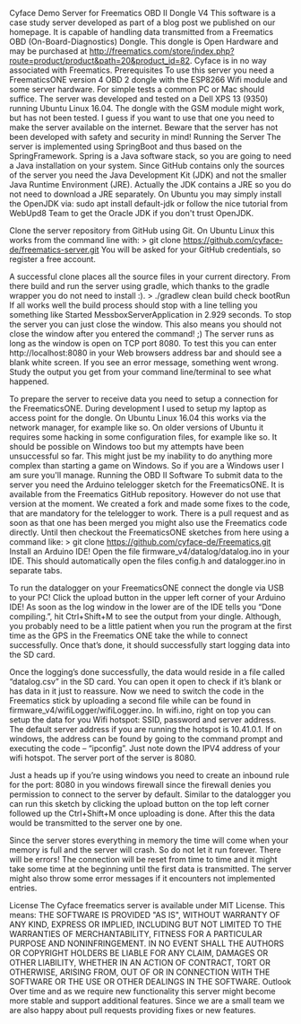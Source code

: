 Cyface Demo Server for Freematics OBD II Dongle V4
This software is a case study server developed as part of a blog post we published on our homepage. It is capable of handling data transmitted from a Freematics OBD (On-Board-Diagnostics) Dongle. This dongle is Open Hardware and may be purchased at http://freematics.com/store/index.php?route=product/product&path=20&product_id=82.
Cyface is in no way associated with Freematics.
Prerequisites
To use this server you need a FreematicsONE version 4 OBD 2 dongle with the ESP8266 Wifi module and some server hardware. For simple tests a common PC or Mac should suffice. The server was developed and tested on a Dell XPS 13 (9350) running Ubuntu Linux 16.04.
The dongle with the GSM module might work, but has not been tested. I guess if you want to use that one you need to make the server available on the internet. Beware that the server has not been developed with safety and security in mind!
Running the Server
The server is implemented using SpringBoot and thus based on the SpringFramework. Spring is a Java software stack, so you are going to need a Java installation on your system. Since GitHub contains only the sources of the server you need the Java Development Kit (JDK) and not the smaller Java Runtime Environment (JRE). Actually the JDK contains a JRE so you do not need to download a JRE separately. On Ubuntu you may simply install the OpenJDK via: sudo apt install default-jdk or follow the nice tutorial from WebUpd8 Team to get the Oracle JDK if you don't trust OpenJDK.

Clone the server repository from GitHub using Git. On Ubuntu Linux this works from the command line with: > git clone https://github.com/cyface-de/freematics-server.git You will be asked for your GitHub credentials, so register a free account.

A successful clone places all the source files in your current directory. From there build and run the server using gradle, which thanks to the gradle wrapper you do not need to install :). > ./gradlew clean build check bootRun If all works well the build process should stop with a line telling you something like Started MessboxServerApplication in 2.929 seconds. To stop the server you can just close the window. This also means you should not close the window after you entered the command! ;) The server runs as long as the window is open on TCP port 8080. To test this you can enter http://localhost:8080 in your Web browsers address bar and should see a blank white screen. If you see an error message, something went wrong. Study the output you get from your command line/terminal to see what happened.

To prepare the server to receive data you need to setup a connection for the FreematicsONE. During development I used to setup my laptop as access point for the dongle. On Ubuntu Linux 16.04 this works via the network manager, for example like so. On older versions of Ubuntu it requires some hacking in some configuration files, for example like so. It should be possible on Windows too but my attempts have been unsuccessful so far. This might just be my inability to do anything more complex than starting a game on Windows. So if you are a Windows user I am sure you'll manage.
Running the OBD II Software
To submit data to the server you need the Arduino telelogger sketch for the FreematicsONE. It is available from the Freematics GitHub repository. However do not use that version at the moment. We created a fork and made some fixes to the code, that are mandatory for the telelogger to work. There is a pull request and as soon as that one has been merged you might also use the Freematics code directly. Until then checkout the FreematicsONE sketches from here using a command like: > git clone https://github.com/cyface-de/Freematics.git Install an Arduino IDE! Open the file firmware_v4/datalog/datalog.ino in your IDE. This should automatically open the files config.h and datalogger.ino in separate tabs. 

To run the datalogger on your FreematicsONE connect the dongle via USB to your PC! Click the upload button in the upper left corner of your Arduino IDE! As soon as the log window in the lower are of the IDE tells you “Done compiling.”, hit Ctrl+Shift+M to see the output from your dingle. Although, you probably need to be a little patient when you run the program at the first time as the GPS in the Freematics ONE take the while to connect successfully. Once that’s done, it should successfully start logging data into the SD card.

Once the logging’s done successfully, the data would reside in a file called “datalog.csv” in the SD card. You can open it open to check if it’s blank or has data in it just to reassure. Now we need to switch the code in the Freematics stick by uploading a second file while can be found in firmware_v4/wifiLogger/wifiLogger.ino. In wifi.ino, right on top you can setup the data for you Wifi hotspot: SSID, password and server address. The default server address if you are running the hotspot is 10.41.0.1. If on windows, the address can be found by going to the command prompt and executing the code – “ipconfig”. Just note down the IPV4 address of your wifi hotspot. The server port of the server is 8080.

Just a heads up if you’re using windows you need to create an inbound rule for the port: 8080 in you windows firewall since the firewall denies you permission to connect to the server by default. Similar to the datalogger you can run this sketch by clicking the upload button on the top left corner followed up the Ctrl+Shift+M once uploading is done. After this the data would be transmitted to the server one by one.

Since the server stores everything in memory the time will come when your memory is full and the server will crash. So do not let it run forever. There will be errors! The connection will be reset from time to time and it might take some time at the beginning until the first data is transmitted. The server might also throw some error messages if it encounters not implemented entries.

License
The Cyface freematics server is available under MIT License. This means:
THE SOFTWARE IS PROVIDED "AS IS", WITHOUT WARRANTY OF ANY KIND, EXPRESS OR IMPLIED, INCLUDING BUT NOT LIMITED TO THE WARRANTIES OF MERCHANTABILITY, FITNESS FOR A PARTICULAR PURPOSE AND NONINFRINGEMENT. IN NO EVENT SHALL THE AUTHORS OR COPYRIGHT HOLDERS BE LIABLE FOR ANY CLAIM, DAMAGES OR OTHER LIABILITY, WHETHER IN AN ACTION OF CONTRACT, TORT OR OTHERWISE, ARISING FROM, OUT OF OR IN CONNECTION WITH THE SOFTWARE OR THE USE OR OTHER DEALINGS IN THE SOFTWARE.
Outlook
Over time and as we require new functionality this server might become more stable and support additional features. Since we are a small team we are also happy about pull requests providing fixes or new features.

